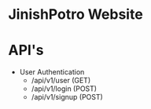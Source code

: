 # JinishPotro Website


# API's

* User Authentication
    - /api/v1/user (GET)
    - /api/v1/login (POST)
    - /api/v1/signup (POST)
